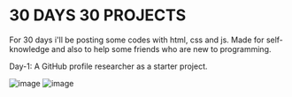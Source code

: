 <h1> 30 DAYS 30 PROJECTS</h1>

<p> For 30 days i'll be posting some codes with html, css and js. Made for self-knowledge and also to help some friends who are new to programming.</p>
<p> Day-1: A GitHub profile researcher as a starter project. </p>

![image](https://github.com/cleslleydemoura/30days30projects/assets/100368699/d898113b-6e74-4fd2-b354-3b001a1773fd)
![image](https://github.com/cleslleydemoura/30days30projects/assets/100368699/af494db6-e234-4c77-bb19-48d849cf0ccd)
